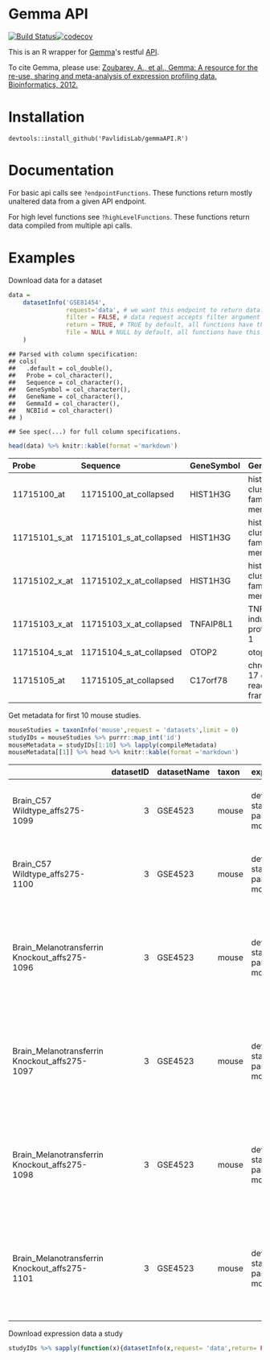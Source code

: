 
Gemma API
=========

[![Build Status](https://travis-ci.org/PavlidisLab/gemmaAPI.R.svg?branch=master)](https://travis-ci.org/PavlidisLab/gemmaAPI.R)[![codecov](https://codecov.io/gh/PavlidisLab/gemmaAPI.R/branch/master/graph/badge.svg)](https://codecov.io/gh/PavlidisLab/gemmaAPI.R)

This is an R wrapper for [Gemma](http://www.chibi.ubc.ca/Gemma/home.html)'s restful [API](http://www.chibi.ubc.ca/Gemma/resources/restapidocs/).

To cite Gemma, please use: [Zoubarev, A., et al., Gemma: A resource for the re-use, sharing and meta-analysis of expression profiling data. Bioinformatics, 2012.](http://dx.doi.org/doi:10.1093/bioinformatics/bts430)

Installation
============

    devtools::install_github('PavlidisLab/gemmaAPI.R')

Documentation
=============

For basic api calls see `?endpointFunctions`. These functions return mostly unaltered data from a given API endpoint.

For high level functions see `?highLevelFunctions`. These functions return data compiled from multiple api calls.

Examples
========

Download data for a dataset

``` r
data = 
    datasetInfo('GSE81454',
                request='data', # we want this endpoint to return data. see documentation
                filter = FALSE, # data request accepts filter argument we want non filtered data
                return = TRUE, # TRUE by default, all functions have this. if false there'll be no return
                file = NULL # NULL by default, all functions have this. If specificed, output will be saved.
    )
```

    ## Parsed with column specification:
    ## cols(
    ##   .default = col_double(),
    ##   Probe = col_character(),
    ##   Sequence = col_character(),
    ##   GeneSymbol = col_character(),
    ##   GeneName = col_character(),
    ##   GemmaId = col_character(),
    ##   NCBIid = col_character()
    ## )

    ## See spec(...) for full column specifications.

``` r
head(data) %>% knitr::kable(format ='markdown')
```

<table style="width:100%;">
<colgroup>
<col width="0%" />
<col width="1%" />
<col width="0%" />
<col width="1%" />
<col width="0%" />
<col width="0%" />
<col width="3%" />
<col width="3%" />
<col width="3%" />
<col width="3%" />
<col width="3%" />
<col width="3%" />
<col width="3%" />
<col width="3%" />
<col width="3%" />
<col width="3%" />
<col width="3%" />
<col width="3%" />
<col width="3%" />
<col width="3%" />
<col width="3%" />
<col width="3%" />
<col width="3%" />
<col width="3%" />
<col width="3%" />
<col width="3%" />
<col width="3%" />
<col width="3%" />
<col width="3%" />
<col width="3%" />
<col width="3%" />
<col width="3%" />
<col width="3%" />
<col width="3%" />
<col width="3%" />
<col width="3%" />
<col width="3%" />
</colgroup>
<thead>
<tr class="header">
<th align="left">Probe</th>
<th align="left">Sequence</th>
<th align="left">GeneSymbol</th>
<th align="left">GeneName</th>
<th align="left">GemmaId</th>
<th align="left">NCBIid</th>
<th align="right">GSE81454_Biomat_16___BioAssayId=414333Name=patient1258.030[38764]</th>
<th align="right">GSE81454_Biomat_17___BioAssayId=414332Name=patient1258.030[38792]</th>
<th align="right">GSE81454_Biomat_19___BioAssayId=414331Name=patient1258.030[38848]</th>
<th align="right">GSE81454_Biomat_3___BioAssayId=414330Name=patient1258.030[39011]</th>
<th align="right">GSE81454_Biomat_1___BioAssayId=414329Name=patient1258.030[39105]</th>
<th align="right">GSE81454_Biomat_29___BioAssayId=414345Name=patient1258.343[39400]</th>
<th align="right">GSE81454_Biomat_5___BioAssayId=414344Name=patient1258.343[39428]</th>
<th align="right">GSE81454_Biomat_2___BioAssayId=414343Name=patient1258.343[39456]</th>
<th align="right">GSE81454_Biomat_9___BioAssayId=414342Name=patient1258.343[39540]</th>
<th align="right">GSE81454_Biomat_7___BioAssayId=414341Name=patient1258.343[39576]</th>
<th align="right">GSE81454_Biomat_18___BioAssayId=414340Name=patient1258.343[39581]</th>
<th align="right">GSE81454_Biomat_20___BioAssayId=414339Name=patient1258.343[39602]</th>
<th align="right">GSE81454_Biomat_21___BioAssayId=414338Name=patient1258.343[39624]</th>
<th align="right">GSE81454_Biomat_22___BioAssayId=414337Name=patient1258.587[39450]</th>
<th align="right">GSE81454_Biomat_24___BioAssayId=414335Name=patient1258.587[39506]</th>
<th align="right">GSE81454_Biomat_23___BioAssayId=414336Name=patient1258.587[39513]</th>
<th align="right">GSE81454_Biomat_25___BioAssayId=414334Name=patient1258.587[39590]</th>
<th align="right">GSE81454_Biomat_4___BioAssayId=414359Name=patient1258.896[39226]</th>
<th align="right">GSE81454_Biomat_6___BioAssayId=414358Name=patient1258.896[39254]</th>
<th align="right">GSE81454_Biomat_8___BioAssayId=414357Name=patient1258.896[39288]</th>
<th align="right">GSE81454_Biomat_10___BioAssayId=414356Name=patient1258.896[39367]</th>
<th align="right">GSE81454_Biomat_11___BioAssayId=414355Name=patient1258.896[39548]</th>
<th align="right">GSE81454_Biomat_12___BioAssayId=414354Name=patient1258.896[39562]</th>
<th align="right">GSE81454_Biomat_13___BioAssayId=414353Name=patient1258.896[39591]</th>
<th align="right">GSE81454_Biomat_14___BioAssayId=414352Name=patient1258.896[39623]</th>
<th align="right">GSE81454_Biomat_15___BioAssayId=414351Name=patient1258.914[39345]</th>
<th align="right">GSE81454_Biomat_26___BioAssayId=414350Name=patient1258.914[39373]</th>
<th align="right">GSE81454_Biomat_27___BioAssayId=414349Name=patient1258.914[39457]</th>
<th align="right">GSE81454_Biomat_30___BioAssayId=414348Name=patient1258.914[39547]</th>
<th align="right">GSE81454_Biomat_31___BioAssayId=414347Name=patient1258.914[39571]</th>
<th align="right">GSE81454_Biomat_28___BioAssayId=414346Name=patient1258.914[39583]</th>
</tr>
</thead>
<tbody>
<tr class="odd">
<td align="left">11715100_at</td>
<td align="left">11715100_at_collapsed</td>
<td align="left">HIST1H3G</td>
<td align="left">histone cluster 1 H3 family member g</td>
<td align="left">177297</td>
<td align="left">8355</td>
<td align="right">5.570503</td>
<td align="right">5.659476</td>
<td align="right">6.415036</td>
<td align="right">5.034429</td>
<td align="right">5.426796</td>
<td align="right">4.892293</td>
<td align="right">4.487101</td>
<td align="right">5.400989</td>
<td align="right">4.827804</td>
<td align="right">5.033017</td>
<td align="right">5.718246</td>
<td align="right">4.606636</td>
<td align="right">5.112832</td>
<td align="right">4.287139</td>
<td align="right">NaN</td>
<td align="right">5.188428</td>
<td align="right">5.113690</td>
<td align="right">5.457128</td>
<td align="right">5.512145</td>
<td align="right">5.563537</td>
<td align="right">5.945753</td>
<td align="right">5.194899</td>
<td align="right">6.175907</td>
<td align="right">4.784630</td>
<td align="right">6.182247</td>
<td align="right">5.069350</td>
<td align="right">5.833374</td>
<td align="right">5.048324</td>
<td align="right">4.751341</td>
<td align="right">5.432465</td>
<td align="right">5.769437</td>
</tr>
<tr class="even">
<td align="left">11715101_s_at</td>
<td align="left">11715101_s_at_collapsed</td>
<td align="left">HIST1H3G</td>
<td align="left">histone cluster 1 H3 family member g</td>
<td align="left">177297</td>
<td align="left">8355</td>
<td align="right">5.487294</td>
<td align="right">5.853946</td>
<td align="right">5.250355</td>
<td align="right">6.109771</td>
<td align="right">5.865544</td>
<td align="right">5.270979</td>
<td align="right">5.450986</td>
<td align="right">5.891231</td>
<td align="right">5.618118</td>
<td align="right">5.644962</td>
<td align="right">6.278008</td>
<td align="right">5.485405</td>
<td align="right">5.313066</td>
<td align="right">5.452718</td>
<td align="right">NaN</td>
<td align="right">5.922531</td>
<td align="right">5.803046</td>
<td align="right">6.420421</td>
<td align="right">5.627906</td>
<td align="right">5.377154</td>
<td align="right">5.824762</td>
<td align="right">5.380240</td>
<td align="right">5.233704</td>
<td align="right">5.121242</td>
<td align="right">6.178770</td>
<td align="right">5.743275</td>
<td align="right">6.681119</td>
<td align="right">5.611355</td>
<td align="right">6.094411</td>
<td align="right">5.869234</td>
<td align="right">5.840989</td>
</tr>
<tr class="odd">
<td align="left">11715102_x_at</td>
<td align="left">11715102_x_at_collapsed</td>
<td align="left">HIST1H3G</td>
<td align="left">histone cluster 1 H3 family member g</td>
<td align="left">177297</td>
<td align="left">8355</td>
<td align="right">5.257834</td>
<td align="right">5.667169</td>
<td align="right">6.338848</td>
<td align="right">5.432034</td>
<td align="right">5.532680</td>
<td align="right">5.030987</td>
<td align="right">4.772605</td>
<td align="right">5.429676</td>
<td align="right">4.990259</td>
<td align="right">5.389860</td>
<td align="right">5.725368</td>
<td align="right">4.979633</td>
<td align="right">5.133323</td>
<td align="right">4.942821</td>
<td align="right">NaN</td>
<td align="right">5.214772</td>
<td align="right">5.136746</td>
<td align="right">5.728541</td>
<td align="right">5.573771</td>
<td align="right">5.383527</td>
<td align="right">5.718765</td>
<td align="right">5.148762</td>
<td align="right">5.741534</td>
<td align="right">4.936318</td>
<td align="right">6.366660</td>
<td align="right">5.099642</td>
<td align="right">5.727999</td>
<td align="right">5.288398</td>
<td align="right">5.410846</td>
<td align="right">5.514827</td>
<td align="right">5.355642</td>
</tr>
<tr class="even">
<td align="left">11715103_x_at</td>
<td align="left">11715103_x_at_collapsed</td>
<td align="left">TNFAIP8L1</td>
<td align="left">TNF alpha induced protein 8 like 1</td>
<td align="left">383466</td>
<td align="left">126282</td>
<td align="right">6.953158</td>
<td align="right">6.858097</td>
<td align="right">7.447029</td>
<td align="right">6.388124</td>
<td align="right">6.063064</td>
<td align="right">6.321904</td>
<td align="right">6.340300</td>
<td align="right">6.123329</td>
<td align="right">6.317084</td>
<td align="right">6.025254</td>
<td align="right">6.367156</td>
<td align="right">6.799037</td>
<td align="right">7.040401</td>
<td align="right">6.557198</td>
<td align="right">NaN</td>
<td align="right">6.629878</td>
<td align="right">6.977430</td>
<td align="right">6.750851</td>
<td align="right">7.408168</td>
<td align="right">7.359081</td>
<td align="right">7.244597</td>
<td align="right">7.321723</td>
<td align="right">6.984844</td>
<td align="right">6.461715</td>
<td align="right">6.555690</td>
<td align="right">6.316880</td>
<td align="right">6.925883</td>
<td align="right">6.809245</td>
<td align="right">5.967934</td>
<td align="right">7.223364</td>
<td align="right">6.474017</td>
</tr>
<tr class="odd">
<td align="left">11715104_s_at</td>
<td align="left">11715104_s_at_collapsed</td>
<td align="left">OTOP2</td>
<td align="left">otopetrin 2</td>
<td align="left">371285</td>
<td align="left">92736</td>
<td align="right">4.898549</td>
<td align="right">4.879274</td>
<td align="right">4.988879</td>
<td align="right">5.134439</td>
<td align="right">5.227622</td>
<td align="right">4.634448</td>
<td align="right">4.651539</td>
<td align="right">4.816147</td>
<td align="right">4.845465</td>
<td align="right">4.830638</td>
<td align="right">5.405226</td>
<td align="right">4.545178</td>
<td align="right">4.988664</td>
<td align="right">4.561036</td>
<td align="right">NaN</td>
<td align="right">4.920630</td>
<td align="right">4.889482</td>
<td align="right">5.125845</td>
<td align="right">4.781876</td>
<td align="right">4.601714</td>
<td align="right">5.121119</td>
<td align="right">4.699846</td>
<td align="right">5.013212</td>
<td align="right">4.465212</td>
<td align="right">5.929242</td>
<td align="right">4.788102</td>
<td align="right">5.499493</td>
<td align="right">4.703555</td>
<td align="right">4.757666</td>
<td align="right">5.626993</td>
<td align="right">5.355086</td>
</tr>
<tr class="even">
<td align="left">11715105_at</td>
<td align="left">11715105_at_collapsed</td>
<td align="left">C17orf78</td>
<td align="left">chromosome 17 open reading frame 78</td>
<td align="left">418711</td>
<td align="left">284099</td>
<td align="right">3.847085</td>
<td align="right">4.127623</td>
<td align="right">3.769223</td>
<td align="right">4.081084</td>
<td align="right">3.814237</td>
<td align="right">3.823463</td>
<td align="right">4.129402</td>
<td align="right">4.070782</td>
<td align="right">3.997425</td>
<td align="right">4.061624</td>
<td align="right">4.311170</td>
<td align="right">3.711516</td>
<td align="right">4.088457</td>
<td align="right">3.856652</td>
<td align="right">NaN</td>
<td align="right">3.873692</td>
<td align="right">3.956026</td>
<td align="right">4.035804</td>
<td align="right">4.312054</td>
<td align="right">4.256968</td>
<td align="right">3.942893</td>
<td align="right">3.860630</td>
<td align="right">3.864055</td>
<td align="right">3.881321</td>
<td align="right">4.236889</td>
<td align="right">4.029763</td>
<td align="right">4.506718</td>
<td align="right">3.996703</td>
<td align="right">3.849092</td>
<td align="right">4.211920</td>
<td align="right">4.313114</td>
</tr>
</tbody>
</table>

Get metadata for first 10 mouse studies.

``` r
mouseStudies = taxonInfo('mouse',request = 'datasets',limit = 0)
studyIDs = mouseStudies %>% purrr::map_int('id')
mouseMetadata = studyIDs[1:10] %>% lapply(compileMetadata)
mouseMetadata[[1]] %>% head %>% knitr::kable(format ='markdown')
```

<table>
<colgroup>
<col width="3%" />
<col width="0%" />
<col width="0%" />
<col width="0%" />
<col width="5%" />
<col width="5%" />
<col width="13%" />
<col width="9%" />
<col width="5%" />
<col width="20%" />
<col width="0%" />
<col width="1%" />
<col width="0%" />
<col width="0%" />
<col width="0%" />
<col width="0%" />
<col width="1%" />
<col width="1%" />
<col width="1%" />
<col width="4%" />
<col width="1%" />
<col width="2%" />
<col width="2%" />
<col width="7%" />
<col width="1%" />
<col width="5%" />
</colgroup>
<thead>
<tr class="header">
<th align="left"></th>
<th align="right">datasetID</th>
<th align="left">datasetName</th>
<th align="left">taxon</th>
<th align="left">experimentAnnotClass</th>
<th align="left">experimentAnnotClassOntoID</th>
<th align="left">experimentAnnotClassURI</th>
<th align="left">experimentAnnotation</th>
<th align="left">experimentAnnotationOntoID</th>
<th align="left">experimentAnnotationURI</th>
<th align="left">platformName</th>
<th align="left">technologyType</th>
<th align="left">batchConfound</th>
<th align="left">batchEffect</th>
<th align="left">id</th>
<th align="left">accession</th>
<th align="right">sampleBiomaterialID</th>
<th align="left">sampleAnnotCategory</th>
<th align="left">sampleAnnotCategoryOntoID</th>
<th align="left">sampleAnnotCategoryURI</th>
<th align="left">sampleAnnotBroadCategory</th>
<th align="left">sampleAnnotBroadCategoryOntoID</th>
<th align="left">sampleAnnotBroadCategoryURI</th>
<th align="left">sampleAnnotation</th>
<th align="left">sampleAnnotationOntoID</th>
<th align="left">sampleAnnotationURI</th>
</tr>
</thead>
<tbody>
<tr class="odd">
<td align="left">Brain_C57 Wildtype_affs275-1099</td>
<td align="right">3</td>
<td align="left">GSE4523</td>
<td align="left">mouse</td>
<td align="left">developmental stage|organism part|strain|sex|genetic modification</td>
<td align="left">EFO_0000399|EFO_0000635|EFO_0005135|PATO_0000047|EFO_0000510</td>
<td align="left"><a href="http://www.ebi.ac.uk/efo/EFO_0000399%7Chttp://www.ebi.ac.uk/efo/EFO_0000635%7Chttp://www.ebi.ac.uk/efo/EFO_0005135%7Chttp://purl.obolibrary.org/obo/PATO_0000047%7Chttp://www.ebi.ac.uk/efo/EFO_0000510" class="uri">http://www.ebi.ac.uk/efo/EFO_0000399|http://www.ebi.ac.uk/efo/EFO_0000635|http://www.ebi.ac.uk/efo/EFO_0005135|http://purl.obolibrary.org/obo/PATO_0000047|http://www.ebi.ac.uk/efo/EFO_0000510</a></td>
<td align="left">Mouse elderly|brain|C57BL/6|female|Mfi2 [mouse] antigen p97 (melanoma associated) identified by monoclonal antibodies 133.2 and 96.5</td>
<td align="left">birnlex_466|UBERON_0000955|birnlex_398|PATO_0000383|GENE_30060</td>
<td align="left"><a href="http://ontology.neuinfo.org/NIF/BiomaterialEntities/NIF-Organism.owl#birnlex_466%7Chttp://purl.obolibrary.org/obo/UBERON_0000955%7Chttp://ontology.neuinfo.org/NIF/BiomaterialEntities/NIF-Organism.owl#birnlex_398%7Chttp://purl.obolibrary.org/obo/PATO_0000383%7Chttp://purl.org/commons/record/ncbi_gene/30060" class="uri">http://ontology.neuinfo.org/NIF/BiomaterialEntities/NIF-Organism.owl#birnlex_466|http://purl.obolibrary.org/obo/UBERON_0000955|http://ontology.neuinfo.org/NIF/BiomaterialEntities/NIF-Organism.owl#birnlex_398|http://purl.obolibrary.org/obo/PATO_0000383|http://purl.org/commons/record/ncbi_gene/30060</a></td>
<td align="left">GPL1261</td>
<td align="left">ONECOLOR</td>
<td align="left">NA</td>
<td align="left">NA</td>
<td align="left">48</td>
<td align="left">GSM101416</td>
<td align="right">48</td>
<td align="left">genotype</td>
<td align="left">EFO_0000513</td>
<td align="left"><a href="http://www.ebi.ac.uk/efo/EFO_0000513" class="uri">http://www.ebi.ac.uk/efo/EFO_0000513</a></td>
<td align="left">genotype</td>
<td align="left">EFO_0000513</td>
<td align="left"><a href="http://www.ebi.ac.uk/efo/EFO_0000513" class="uri">http://www.ebi.ac.uk/efo/EFO_0000513</a></td>
<td align="left">wild type genotype</td>
<td align="left">EFO_0005168</td>
<td align="left"><a href="http://www.ebi.ac.uk/efo/EFO_0005168" class="uri">http://www.ebi.ac.uk/efo/EFO_0005168</a></td>
</tr>
<tr class="even">
<td align="left">Brain_C57 Wildtype_affs275-1100</td>
<td align="right">3</td>
<td align="left">GSE4523</td>
<td align="left">mouse</td>
<td align="left">developmental stage|organism part|strain|sex|genetic modification</td>
<td align="left">EFO_0000399|EFO_0000635|EFO_0005135|PATO_0000047|EFO_0000510</td>
<td align="left"><a href="http://www.ebi.ac.uk/efo/EFO_0000399%7Chttp://www.ebi.ac.uk/efo/EFO_0000635%7Chttp://www.ebi.ac.uk/efo/EFO_0005135%7Chttp://purl.obolibrary.org/obo/PATO_0000047%7Chttp://www.ebi.ac.uk/efo/EFO_0000510" class="uri">http://www.ebi.ac.uk/efo/EFO_0000399|http://www.ebi.ac.uk/efo/EFO_0000635|http://www.ebi.ac.uk/efo/EFO_0005135|http://purl.obolibrary.org/obo/PATO_0000047|http://www.ebi.ac.uk/efo/EFO_0000510</a></td>
<td align="left">Mouse elderly|brain|C57BL/6|female|Mfi2 [mouse] antigen p97 (melanoma associated) identified by monoclonal antibodies 133.2 and 96.5</td>
<td align="left">birnlex_466|UBERON_0000955|birnlex_398|PATO_0000383|GENE_30060</td>
<td align="left"><a href="http://ontology.neuinfo.org/NIF/BiomaterialEntities/NIF-Organism.owl#birnlex_466%7Chttp://purl.obolibrary.org/obo/UBERON_0000955%7Chttp://ontology.neuinfo.org/NIF/BiomaterialEntities/NIF-Organism.owl#birnlex_398%7Chttp://purl.obolibrary.org/obo/PATO_0000383%7Chttp://purl.org/commons/record/ncbi_gene/30060" class="uri">http://ontology.neuinfo.org/NIF/BiomaterialEntities/NIF-Organism.owl#birnlex_466|http://purl.obolibrary.org/obo/UBERON_0000955|http://ontology.neuinfo.org/NIF/BiomaterialEntities/NIF-Organism.owl#birnlex_398|http://purl.obolibrary.org/obo/PATO_0000383|http://purl.org/commons/record/ncbi_gene/30060</a></td>
<td align="left">GPL1261</td>
<td align="left">ONECOLOR</td>
<td align="left">NA</td>
<td align="left">NA</td>
<td align="left">47</td>
<td align="left">GSM101417</td>
<td align="right">47</td>
<td align="left">genotype</td>
<td align="left">EFO_0000513</td>
<td align="left"><a href="http://www.ebi.ac.uk/efo/EFO_0000513" class="uri">http://www.ebi.ac.uk/efo/EFO_0000513</a></td>
<td align="left">genotype</td>
<td align="left">EFO_0000513</td>
<td align="left"><a href="http://www.ebi.ac.uk/efo/EFO_0000513" class="uri">http://www.ebi.ac.uk/efo/EFO_0000513</a></td>
<td align="left">wild type genotype</td>
<td align="left">EFO_0005168</td>
<td align="left"><a href="http://www.ebi.ac.uk/efo/EFO_0005168" class="uri">http://www.ebi.ac.uk/efo/EFO_0005168</a></td>
</tr>
<tr class="odd">
<td align="left">Brain_Melanotransferrin Knockout_affs275-1096</td>
<td align="right">3</td>
<td align="left">GSE4523</td>
<td align="left">mouse</td>
<td align="left">developmental stage|organism part|strain|sex|genetic modification</td>
<td align="left">EFO_0000399|EFO_0000635|EFO_0005135|PATO_0000047|EFO_0000510</td>
<td align="left"><a href="http://www.ebi.ac.uk/efo/EFO_0000399%7Chttp://www.ebi.ac.uk/efo/EFO_0000635%7Chttp://www.ebi.ac.uk/efo/EFO_0005135%7Chttp://purl.obolibrary.org/obo/PATO_0000047%7Chttp://www.ebi.ac.uk/efo/EFO_0000510" class="uri">http://www.ebi.ac.uk/efo/EFO_0000399|http://www.ebi.ac.uk/efo/EFO_0000635|http://www.ebi.ac.uk/efo/EFO_0005135|http://purl.obolibrary.org/obo/PATO_0000047|http://www.ebi.ac.uk/efo/EFO_0000510</a></td>
<td align="left">Mouse elderly|brain|C57BL/6|female|Mfi2 [mouse] antigen p97 (melanoma associated) identified by monoclonal antibodies 133.2 and 96.5</td>
<td align="left">birnlex_466|UBERON_0000955|birnlex_398|PATO_0000383|GENE_30060</td>
<td align="left"><a href="http://ontology.neuinfo.org/NIF/BiomaterialEntities/NIF-Organism.owl#birnlex_466%7Chttp://purl.obolibrary.org/obo/UBERON_0000955%7Chttp://ontology.neuinfo.org/NIF/BiomaterialEntities/NIF-Organism.owl#birnlex_398%7Chttp://purl.obolibrary.org/obo/PATO_0000383%7Chttp://purl.org/commons/record/ncbi_gene/30060" class="uri">http://ontology.neuinfo.org/NIF/BiomaterialEntities/NIF-Organism.owl#birnlex_466|http://purl.obolibrary.org/obo/UBERON_0000955|http://ontology.neuinfo.org/NIF/BiomaterialEntities/NIF-Organism.owl#birnlex_398|http://purl.obolibrary.org/obo/PATO_0000383|http://purl.org/commons/record/ncbi_gene/30060</a></td>
<td align="left">GPL1261</td>
<td align="left">ONECOLOR</td>
<td align="left">NA</td>
<td align="left">NA</td>
<td align="left">52</td>
<td align="left">GSM101412</td>
<td align="right">52</td>
<td align="left">genotype;genotype</td>
<td align="left">EFO_0000513;EFO_0000513</td>
<td align="left"><a href="http://www.ebi.ac.uk/efo/EFO_0000513;http://www.ebi.ac.uk/efo/EFO_0000513" class="uri">http://www.ebi.ac.uk/efo/EFO_0000513;http://www.ebi.ac.uk/efo/EFO_0000513</a></td>
<td align="left">genotype</td>
<td align="left">EFO_0000513</td>
<td align="left"><a href="http://www.ebi.ac.uk/efo/EFO_0000513" class="uri">http://www.ebi.ac.uk/efo/EFO_0000513</a></td>
<td align="left">Mfi2 [mouse] antigen p97 (melanoma associated) identified by monoclonal antibodies 133.2 and 96.5;Homozygous negative</td>
<td align="left">GENE_30060;TGEMO_00001</td>
<td align="left"><a href="http://purl.org/commons/record/ncbi_gene/30060;http://purl.obolibrary.org/obo/TGEMO_00001" class="uri">http://purl.org/commons/record/ncbi_gene/30060;http://purl.obolibrary.org/obo/TGEMO_00001</a></td>
</tr>
<tr class="even">
<td align="left">Brain_Melanotransferrin Knockout_affs275-1097</td>
<td align="right">3</td>
<td align="left">GSE4523</td>
<td align="left">mouse</td>
<td align="left">developmental stage|organism part|strain|sex|genetic modification</td>
<td align="left">EFO_0000399|EFO_0000635|EFO_0005135|PATO_0000047|EFO_0000510</td>
<td align="left"><a href="http://www.ebi.ac.uk/efo/EFO_0000399%7Chttp://www.ebi.ac.uk/efo/EFO_0000635%7Chttp://www.ebi.ac.uk/efo/EFO_0005135%7Chttp://purl.obolibrary.org/obo/PATO_0000047%7Chttp://www.ebi.ac.uk/efo/EFO_0000510" class="uri">http://www.ebi.ac.uk/efo/EFO_0000399|http://www.ebi.ac.uk/efo/EFO_0000635|http://www.ebi.ac.uk/efo/EFO_0005135|http://purl.obolibrary.org/obo/PATO_0000047|http://www.ebi.ac.uk/efo/EFO_0000510</a></td>
<td align="left">Mouse elderly|brain|C57BL/6|female|Mfi2 [mouse] antigen p97 (melanoma associated) identified by monoclonal antibodies 133.2 and 96.5</td>
<td align="left">birnlex_466|UBERON_0000955|birnlex_398|PATO_0000383|GENE_30060</td>
<td align="left"><a href="http://ontology.neuinfo.org/NIF/BiomaterialEntities/NIF-Organism.owl#birnlex_466%7Chttp://purl.obolibrary.org/obo/UBERON_0000955%7Chttp://ontology.neuinfo.org/NIF/BiomaterialEntities/NIF-Organism.owl#birnlex_398%7Chttp://purl.obolibrary.org/obo/PATO_0000383%7Chttp://purl.org/commons/record/ncbi_gene/30060" class="uri">http://ontology.neuinfo.org/NIF/BiomaterialEntities/NIF-Organism.owl#birnlex_466|http://purl.obolibrary.org/obo/UBERON_0000955|http://ontology.neuinfo.org/NIF/BiomaterialEntities/NIF-Organism.owl#birnlex_398|http://purl.obolibrary.org/obo/PATO_0000383|http://purl.org/commons/record/ncbi_gene/30060</a></td>
<td align="left">GPL1261</td>
<td align="left">ONECOLOR</td>
<td align="left">NA</td>
<td align="left">NA</td>
<td align="left">51</td>
<td align="left">GSM101413</td>
<td align="right">51</td>
<td align="left">genotype;genotype</td>
<td align="left">EFO_0000513;EFO_0000513</td>
<td align="left"><a href="http://www.ebi.ac.uk/efo/EFO_0000513;http://www.ebi.ac.uk/efo/EFO_0000513" class="uri">http://www.ebi.ac.uk/efo/EFO_0000513;http://www.ebi.ac.uk/efo/EFO_0000513</a></td>
<td align="left">genotype</td>
<td align="left">EFO_0000513</td>
<td align="left"><a href="http://www.ebi.ac.uk/efo/EFO_0000513" class="uri">http://www.ebi.ac.uk/efo/EFO_0000513</a></td>
<td align="left">Mfi2 [mouse] antigen p97 (melanoma associated) identified by monoclonal antibodies 133.2 and 96.5;Homozygous negative</td>
<td align="left">GENE_30060;TGEMO_00001</td>
<td align="left"><a href="http://purl.org/commons/record/ncbi_gene/30060;http://purl.obolibrary.org/obo/TGEMO_00001" class="uri">http://purl.org/commons/record/ncbi_gene/30060;http://purl.obolibrary.org/obo/TGEMO_00001</a></td>
</tr>
<tr class="odd">
<td align="left">Brain_Melanotransferrin Knockout_affs275-1098</td>
<td align="right">3</td>
<td align="left">GSE4523</td>
<td align="left">mouse</td>
<td align="left">developmental stage|organism part|strain|sex|genetic modification</td>
<td align="left">EFO_0000399|EFO_0000635|EFO_0005135|PATO_0000047|EFO_0000510</td>
<td align="left"><a href="http://www.ebi.ac.uk/efo/EFO_0000399%7Chttp://www.ebi.ac.uk/efo/EFO_0000635%7Chttp://www.ebi.ac.uk/efo/EFO_0005135%7Chttp://purl.obolibrary.org/obo/PATO_0000047%7Chttp://www.ebi.ac.uk/efo/EFO_0000510" class="uri">http://www.ebi.ac.uk/efo/EFO_0000399|http://www.ebi.ac.uk/efo/EFO_0000635|http://www.ebi.ac.uk/efo/EFO_0005135|http://purl.obolibrary.org/obo/PATO_0000047|http://www.ebi.ac.uk/efo/EFO_0000510</a></td>
<td align="left">Mouse elderly|brain|C57BL/6|female|Mfi2 [mouse] antigen p97 (melanoma associated) identified by monoclonal antibodies 133.2 and 96.5</td>
<td align="left">birnlex_466|UBERON_0000955|birnlex_398|PATO_0000383|GENE_30060</td>
<td align="left"><a href="http://ontology.neuinfo.org/NIF/BiomaterialEntities/NIF-Organism.owl#birnlex_466%7Chttp://purl.obolibrary.org/obo/UBERON_0000955%7Chttp://ontology.neuinfo.org/NIF/BiomaterialEntities/NIF-Organism.owl#birnlex_398%7Chttp://purl.obolibrary.org/obo/PATO_0000383%7Chttp://purl.org/commons/record/ncbi_gene/30060" class="uri">http://ontology.neuinfo.org/NIF/BiomaterialEntities/NIF-Organism.owl#birnlex_466|http://purl.obolibrary.org/obo/UBERON_0000955|http://ontology.neuinfo.org/NIF/BiomaterialEntities/NIF-Organism.owl#birnlex_398|http://purl.obolibrary.org/obo/PATO_0000383|http://purl.org/commons/record/ncbi_gene/30060</a></td>
<td align="left">GPL1261</td>
<td align="left">ONECOLOR</td>
<td align="left">NA</td>
<td align="left">NA</td>
<td align="left">50</td>
<td align="left">GSM101414</td>
<td align="right">50</td>
<td align="left">genotype;genotype</td>
<td align="left">EFO_0000513;EFO_0000513</td>
<td align="left"><a href="http://www.ebi.ac.uk/efo/EFO_0000513;http://www.ebi.ac.uk/efo/EFO_0000513" class="uri">http://www.ebi.ac.uk/efo/EFO_0000513;http://www.ebi.ac.uk/efo/EFO_0000513</a></td>
<td align="left">genotype</td>
<td align="left">EFO_0000513</td>
<td align="left"><a href="http://www.ebi.ac.uk/efo/EFO_0000513" class="uri">http://www.ebi.ac.uk/efo/EFO_0000513</a></td>
<td align="left">Mfi2 [mouse] antigen p97 (melanoma associated) identified by monoclonal antibodies 133.2 and 96.5;Homozygous negative</td>
<td align="left">GENE_30060;TGEMO_00001</td>
<td align="left"><a href="http://purl.org/commons/record/ncbi_gene/30060;http://purl.obolibrary.org/obo/TGEMO_00001" class="uri">http://purl.org/commons/record/ncbi_gene/30060;http://purl.obolibrary.org/obo/TGEMO_00001</a></td>
</tr>
<tr class="even">
<td align="left">Brain_Melanotransferrin Knockout_affs275-1101</td>
<td align="right">3</td>
<td align="left">GSE4523</td>
<td align="left">mouse</td>
<td align="left">developmental stage|organism part|strain|sex|genetic modification</td>
<td align="left">EFO_0000399|EFO_0000635|EFO_0005135|PATO_0000047|EFO_0000510</td>
<td align="left"><a href="http://www.ebi.ac.uk/efo/EFO_0000399%7Chttp://www.ebi.ac.uk/efo/EFO_0000635%7Chttp://www.ebi.ac.uk/efo/EFO_0005135%7Chttp://purl.obolibrary.org/obo/PATO_0000047%7Chttp://www.ebi.ac.uk/efo/EFO_0000510" class="uri">http://www.ebi.ac.uk/efo/EFO_0000399|http://www.ebi.ac.uk/efo/EFO_0000635|http://www.ebi.ac.uk/efo/EFO_0005135|http://purl.obolibrary.org/obo/PATO_0000047|http://www.ebi.ac.uk/efo/EFO_0000510</a></td>
<td align="left">Mouse elderly|brain|C57BL/6|female|Mfi2 [mouse] antigen p97 (melanoma associated) identified by monoclonal antibodies 133.2 and 96.5</td>
<td align="left">birnlex_466|UBERON_0000955|birnlex_398|PATO_0000383|GENE_30060</td>
<td align="left"><a href="http://ontology.neuinfo.org/NIF/BiomaterialEntities/NIF-Organism.owl#birnlex_466%7Chttp://purl.obolibrary.org/obo/UBERON_0000955%7Chttp://ontology.neuinfo.org/NIF/BiomaterialEntities/NIF-Organism.owl#birnlex_398%7Chttp://purl.obolibrary.org/obo/PATO_0000383%7Chttp://purl.org/commons/record/ncbi_gene/30060" class="uri">http://ontology.neuinfo.org/NIF/BiomaterialEntities/NIF-Organism.owl#birnlex_466|http://purl.obolibrary.org/obo/UBERON_0000955|http://ontology.neuinfo.org/NIF/BiomaterialEntities/NIF-Organism.owl#birnlex_398|http://purl.obolibrary.org/obo/PATO_0000383|http://purl.org/commons/record/ncbi_gene/30060</a></td>
<td align="left">GPL1261</td>
<td align="left">ONECOLOR</td>
<td align="left">NA</td>
<td align="left">NA</td>
<td align="left">49</td>
<td align="left">GSM101415</td>
<td align="right">49</td>
<td align="left">genotype;genotype</td>
<td align="left">EFO_0000513;EFO_0000513</td>
<td align="left"><a href="http://www.ebi.ac.uk/efo/EFO_0000513;http://www.ebi.ac.uk/efo/EFO_0000513" class="uri">http://www.ebi.ac.uk/efo/EFO_0000513;http://www.ebi.ac.uk/efo/EFO_0000513</a></td>
<td align="left">genotype</td>
<td align="left">EFO_0000513</td>
<td align="left"><a href="http://www.ebi.ac.uk/efo/EFO_0000513" class="uri">http://www.ebi.ac.uk/efo/EFO_0000513</a></td>
<td align="left">Mfi2 [mouse] antigen p97 (melanoma associated) identified by monoclonal antibodies 133.2 and 96.5;Homozygous negative</td>
<td align="left">GENE_30060;TGEMO_00001</td>
<td align="left"><a href="http://purl.org/commons/record/ncbi_gene/30060;http://purl.obolibrary.org/obo/TGEMO_00001" class="uri">http://purl.org/commons/record/ncbi_gene/30060;http://purl.obolibrary.org/obo/TGEMO_00001</a></td>
</tr>
</tbody>
</table>

Download expression data a study

``` r
studyIDs %>% sapply(function(x){datasetInfo(x,request= 'data',return= FALSE, file = paste0('data/',x))})
```
